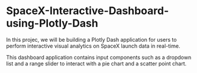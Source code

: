 # SpaceX-Interactive-Dashboard-using-Plotly-Dash
In this projec, we will be building a Plotly Dash application for users to perform interactive visual analytics on SpaceX launch data in
real-time. </br>

This dashboard application contains input components such as a dropdown list and a range slider to
interact with a pie chart and a scatter point chart.

